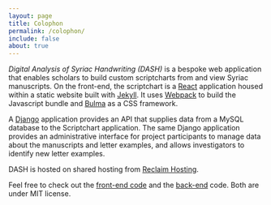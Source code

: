 ```yaml
---
layout: page
title: Colophon
permalink: /colophon/
include: false
about: true
---
```


*Digital Analysis of Syriac Handwriting (DASH)* is a bespoke web application that enables scholars to build custom scriptcharts from and view Syriac manuscripts. On the front-end, the scriptchart is a [React](https://reactjs.org/) application housed within a static website built with [Jekyll](https://jekyllrb.com/). It uses [Webpack](https://webpack.js.org/) to build the Javascript bundle and [Bulma](https://bulma.io/) as a CSS framework.

A [Django](https://www.djangoproject.com/) application provides an API that supplies data from a MySQL database to the Scriptchart application. The same Django application provides an administrative interface for project participants to manage data about the manuscripts and letter examples, and allows investigators to identify new letter examples. 

DASH is hosted on shared hosting from [Reclaim Hosting](https://reclaimhosting.com/). 

Feel free to check out the [front-end code](https://github.com/sul-cidr/scriptchart/) and the [back-end](https://github.com/sul-cidr/scriptchart-backend) code. Both are under MIT license.


